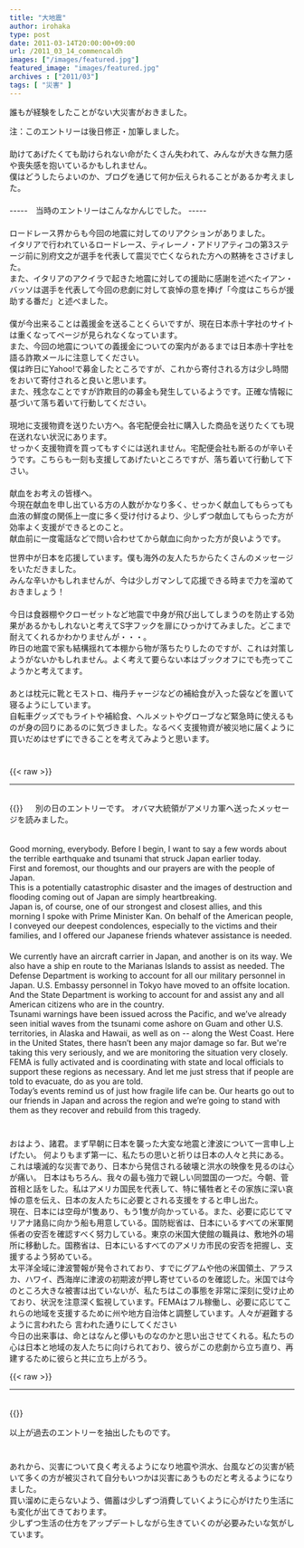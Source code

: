 ```yaml
---
title: "大地震"
author: irohaka
type: post
date: 2011-03-14T20:00:00+09:00
url: /2011_03_14_commencaldh
images: ["/images/featured.jpg"]
featured_image: "images/featured.jpg"
archives : ["2011/03"]
tags: [ "災害" ]
---
```


誰もが経験をしたことがない大災害がおきました。  
 <!--more-->

注：このエントリーは後日修正・加筆しました。  
　  
助けてあげたくても助けられない命がたくさん失われて、みんなが大きな無力感や喪失感を抱いているかもしれません。  
僕はどうしたらよいのか、ブログを通じて何か伝えられることがあるか考えました。  
　  
-----　当時のエントリーはこんなかんじでした。 -----  
　  　  　  
ロードレース界からも今回の地震に対してのリアクションがありました。  
イタリアで行われているロードレース、ティレーノ・アドリアティコの第3ステージ前に別府文之が選手を代表して震災で亡くなられた方への黙祷をささげました。  
また、イタリアのアクイラで起きた地震に対しての援助に感謝を述べたイアン・バッソは選手を代表して今回の悲劇に対して哀悼の意を捧げ「今度はこちらが援助する番だ」と述べました。  
　  
僕が今出来ることは義援金を送ることくらいですが、現在日本赤十字社のサイトは重くなってページが見られなくなっています。  
また、今回の地震についての義援金についての案内があるまでは日本赤十字社を語る詐欺メールに注意してください。  
僕は昨日にYahoo!で募金したところですが、これから寄付される方は少し時間をおいて寄付されると良いと思います。  
また、残念なことですが詐欺目的の募金も発生しているようです。正確な情報に基づいて落ち着いて行動してください。  
　  
現地に支援物資を送りたい方へ。各宅配便会社に購入した商品を送りたくても現在送れない状況にあります。  
せっかく支援物資を買ってもすぐには送れません。宅配便会社も断るのが辛いそうです。こちらも一刻も支援してあげたいところですが、落ち着いて行動して下さい。  
　  
献血をお考えの皆様へ。  
今現在献血を申し出ている方の人数がかなり多く、せっかく献血してもらっても血液の鮮度の関係上一度に多く受け付けるより、少しずつ献血してもらった方が効率よく支援ができるとのこと。  
献血前に一度電話などで問い合わせてから献血に向かった方が良いようです。  

世界中が日本を応援しています。僕も海外の友人たちからたくさんのメッセージをいただきました。  
みんな辛いかもしれませんが、今は少しガマンして応援できる時まで力を溜めておきましょう！  
　  
今日は食器棚やクローゼットなど地震で中身が飛び出してしまうのを防止する効果があるかもしれないと考えてS字フックを扉にひっかけてみました。どこまで耐えてくれるかわかりませんが・・・。  
昨日の地震で家も結構揺れて本棚から物が落ちたりしたのですが、これは対策しようがないかもしれません。よく考えて要らない本はブックオフにでも売ってこようかと考えてます。  
　  
あとは枕元に靴とモストロ、梅丹チャージなどの補給食が入った袋などを置いて寝るようにしています。  
自転車グッズでもライトや補給食、ヘルメットやグローブなど緊急時に使えるものが身の回りにあるのに気づきました。なるべく支援物資が被災地に届くように買いだめはせずにできることを考えてみようと思います。  
　  
　  
{{< raw >}}
<br>
<hr>
<br>
{{</ raw >}}
　  
別の日のエントリーです。  
オバマ大統領がアメリカ軍へ送ったメッセージを読みました。  

　  　  　    
Good morning, everybody. Before I begin, I want to say a few words about the terrible earthquake and tsunami that struck Japan earlier today.  
First and foremost, our thoughts and our prayers are with the people of Japan.   
This is a potentially catastrophic disaster and the images of destruction and flooding coming out of Japan are simply heartbreaking.  
Japan is, of course, one of our strongest and closest allies, and this morning I spoke with Prime Minister Kan. On behalf of the American people, I conveyed our deepest condolences, especially to the victims and their families, and I offered our Japanese friends whatever assistance is needed.  
　  
We currently have an aircraft carrier in Japan, and another is on its way. We also have a ship en route to the Marianas Islands to assist as needed. The Defense Department is working to account for all our military personnel in Japan. U.S. Embassy personnel in Tokyo have moved to an offsite location. And the State Department is working to account for and assist any and all American citizens who are in the country.  
Tsunami warnings have been issued across the Pacific, and we’ve already seen initial waves from the tsunami come ashore on Guam and other U.S. territories, in Alaska and Hawaii, as well as on -- along the West Coast. Here in the United States, there hasn’t been any major damage so far. But we're taking this very seriously, and we are monitoring the situation very closely. FEMA is fully activated and is coordinating with state and local officials to support these regions as necessary. And let me just stress that if people are told to evacuate, do as you are told.  
Today’s events remind us of just how fragile life can be. Our hearts go out to our friends in Japan and across the region and we’re going to stand with them as they recover and rebuild from this tragedy.  
　  
　  
おはよう、諸君。まず早朝に日本を襲った大変な地震と津波について一言申し上げたい。 
何よりもまず第一に、私たちの思いと祈りは日本の人々と共にある。  
これは壊滅的な災害であり、日本から発信される破壊と洪水の映像を見るのは心が痛い。 
日本はもちろん、我々の最も強力で親しい同盟国の一つだ。今朝、菅首相と話をした。私はアメリカ国民を代表して、特に犠牲者とその家族に深い哀悼の意を伝え、日本の友人たちに必要とされる支援をすると申し出た。 
　  
現在、日本には空母が1隻あり、もう1隻が向かっている。また、必要に応じてマリアナ諸島に向かう船も用意している。国防総省は、日本にいるすべての米軍関係者の安否を確認すべく努力している。東京の米国大使館の職員は、敷地外の場所に移動した。国務省は、日本にいるすべてのアメリカ市民の安否を把握し、支援するよう努めている。   
太平洋全域に津波警報が発令されており、すでにグアムや他の米国領土、アラスカ、ハワイ、西海岸に津波の初期波が押し寄せているのを確認した。米国では今のところ大きな被害は出ていないが、私たちはこの事態を非常に深刻に受け止めており、状況を注意深く監視しています。FEMAはフル稼働し、必要に応じてこれらの地域を支援するために州や地方自治体と調整しています。人々が避難するように言われたら 言われた通りにしてください  
今日の出来事は、命とはなんと儚いものなのかと思い出させてくれる。私たちの心は日本と地域の友人たちに向けられており、彼らがこの悲劇から立ち直り、再建するために彼らと共に立ち上がろう。  

{{< raw >}}
<br>
<hr>
<br>
{{</ raw >}}　  　  

以上が過去のエントリーを抽出したものです。  
　  
　  
あれから、災害について良く考えるようになり地震や洪水、台風などの災害が続いて多くの方が被災されて自分もいつかは災害にあうものだと考えるようになりました。  
買い溜めに走らないよう、備蓄は少しずつ消費していくように心がけたり生活にも変化が出てきております。  
少しずつ生活の仕方をアップデートしながら生きていくのが必要みたいな気がしています。  
  
　  
